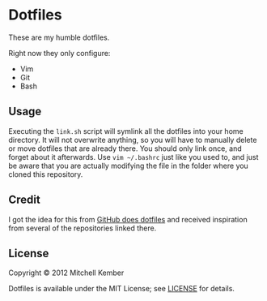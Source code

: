 # Dotfiles

These are my humble dotfiles.

Right now they only configure:

- Vim
- Git
- Bash

## Usage

Executing the `link.sh` script will symlink all the dotfiles into your home directory. It will not overwrite anything, so you will have to manually delete or move dotfiles that are already there. You should only link once, and forget about it afterwards. Use `vim ~/.bashrc` just like you used to, and just be aware that you are actually modifying the file in the folder where you cloned this repository.

## Credit

I got the idea for this from [GitHub does dotfiles][1] and received inspiration from several of the repositories linked there.

[1]: http://dotfiles.github.com

## License

Copyright © 2012 Mitchell Kember

Dotfiles is available under the MIT License; see [LICENSE](LICENSE.md) for details.
